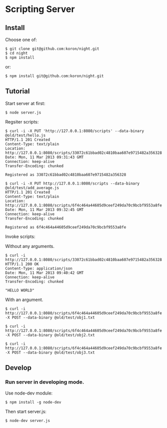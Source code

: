 # Scripting Server

## Install

Choose one of:

    $ git clone git@github.com:koron/night.git
    $ cd night
    $ npm install

or:

    $ npm install git@github.com:koron/night.git

## Tutorial

Start server at first:

    $ node server.js

Regsiter scripts:

```
$ curl -i -X PUT 'http://127.0.0.1:8080/scripts' --data-binary @old/test/hello.js
HTTP/1.1 201 Created
Content-Type: text/plain
Location: http://127.0.0.1:8080/scripts/33072c61bbad02c4810baa607e9715482a356328
Date: Mon, 11 Mar 2013 09:31:43 GMT
Connection: keep-alive
Transfer-Encoding: chunked

Registered as 33072c61bbad02c4810baa607e9715482a356328
```

```
$ curl -i -X PUT http://127.0.0.1:8080/scripts --data-binary @old/test/add_average.js
HTTP/1.1 201 Created
Content-Type: text/plain
Location: http://127.0.0.1:8080/scripts/6f4c464a44605d9ceef249da70c9bcbf9553a8fe
Date: Mon, 11 Mar 2013 09:32:45 GMT
Connection: keep-alive
Transfer-Encoding: chunked

Registered as 6f4c464a44605d9ceef249da70c9bcbf9553a8fe
```

Invoke scripts:

Without any arguments.

```
$ curl -i http://127.0.0.1:8080/scripts/33072c61bbad02c4810baa607e9715482a356328
HTTP/1.1 200 OK
Content-Type: application/json
Date: Mon, 11 Mar 2013 09:40:42 GMT
Connection: keep-alive
Transfer-Encoding: chunked

"HELLO WORLD"
```

With an argument.

    $ curl -i http://127.0.0.1:8080/scripts/6f4c464a44605d9ceef249da70c9bcbf9553a8fe -X POST --data-binary @old/test/obj1.txt

    $ curl -i http://127.0.0.1:8080/scripts/6f4c464a44605d9ceef249da70c9bcbf9553a8fe -X POST --data-binary @old/test/obj2.txt

    $ curl -i http://127.0.0.1:8080/scripts/6f4c464a44605d9ceef249da70c9bcbf9553a8fe -X POST --data-binary @old/test/obj3.txt

## Develop

### Run server in developing mode.

Use node-dev module:

    $ npm install -g node-dev

Then start server.js:

    $ node-dev server.js
